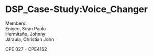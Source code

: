 # DSP_Case-Study:Voice_Changer

Members: <br>
  Eniceo, Sean Paolo <br>
  Hermitaño, Johnny <br>
  Jaraula, Christian John <br>

CPE 027 - CPE41S2
